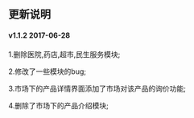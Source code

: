 
## 更新说明

#### v1.1.2  2017-06-28

1.删除医院,药店,超市,民生服务模块;

2.修改了一些模块的bug;

3.市场下的产品详情界面添加了市场对该产品的询价功能;

4.删除了市场下的产品介绍模块;


